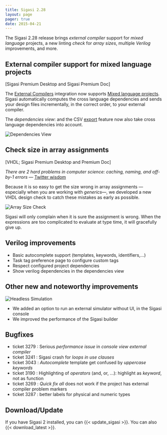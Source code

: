 ```yaml
---
title: Sigasi 2.28
layout: page
pager: true
date: 2015-04-21
---
```


The Sigasi 2.28 release brings *external compiler* support for *mixed language* projects, a new linting *check* for *array sizes*, multiple *Verilog* improvements, and more.

## External compiler support for mixed language projects 
\[Sigasi Premium Desktop and Sigasi Premium Doc\]

The [External Compilers](/manual/tools#external-compilers) integration now supports [Mixed language projects](/manual/mixed). Sigasi automatically computes the cross language dependencies and sends your design files incrementally, in the correct order, to your external compiler. 

The *dependencies view*: and the CSV [export](/manual/tools#export) feature now also take cross language dependencies into account. 

![Dependencies View](/img/releasenotes/2.28/dependencies.png "Dependencies View")

## Check size in array assignments 
\[VHDL; Sigasi Premium Desktop and Premium Doc\]

*There are *2* hard problems in computer science: *caching*, *naming*, and *off-by-1 errors** — [Twitter wisdom](https://twitter.com/codinghorror/status/506010907021828096)

Because it is so easy to get the size wrong in array assignments —especially when you are working with *generics*—, we developed a new VHDL design check to catch these mistakes as early as possible.  

![Array Size Check](/img/releasenotes/2.28/array-size.png "Array Size Check")

Sigasi will only complain when it is sure the assignment is wrong. When the expressions are too complicated to evaluate at type time, it will gracefully give up.

## Verilog improvements

* Basic autocomplete support (templates, keywords, identifiers,...)
* Task tag preference page to configure custom tags
* Respect configured project dependencies
* Show verilog dependencies in the dependencies view

## Other new and noteworthy improvements

![Headless Simulation](/img/releasenotes/2.28/headless-simulation.png "Headless Simulation")

* We added an option to run an external simulator without UI, in the Sigasi console
* We improved the performance of the Sigasi builder

## Bugfixes

* ticket 3279 : Serious *performance issue* in *console view external compiler*
* ticket 3241 : Sigasi crash for *loops in use clauses* 
* ticket 3043 : *Autocomplete* template get confused by *uppercase keywords*
* ticket 3190 : Highlighting of *operators* (and, or, ...): highlight as *keyword*, not as function
* ticket 3269 : *Quick fix all* does not work if the project has external compiler problem markers
* ticket 3287 : better labels for physical and numeric types

## Download/Update

If you have Sigasi 2 installed, you can {{< update_sigasi >}}. You can also {{< download_latest >}}.
